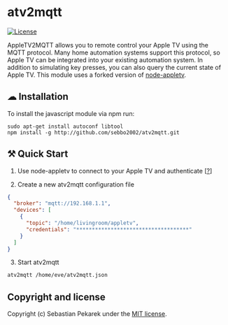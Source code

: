 # atv2mqtt

[![License](https://img.shields.io/badge/license-MIT-blue.svg?style=flat-square)](LICENSE)

AppleTV2MQTT allows you to remote control your Apple TV using the MQTT protocol. Many home automation systems support 
this protocol, so Apple TV can be integrated into your existing automation system. In addition to 
simulating key presses, you can also query the current state of Apple TV. This module uses a forked version of 
[node-appletv](https://github.com/evandcoleman/node-appletv).


## ☁ Installation

To install the javascript module via npm run:

    sudo apt-get install autoconf libtool
	npm install -g http://github.com/sebbo2002/atv2mqtt.git


## ⚒ Quick Start

1. Use node-appletv to connect to your Apple TV and authenticate [[?](https://github.com/evandcoleman/node-appletv#as-a-standalone-cli)]

2. Create a new atv2mqtt configuration file
```json
{
  "broker": "mqtt://192.168.1.1",
  "devices": [
    {
      "topic": "/home/livingroom/appletv",
      "credentials": "************************************"
    }
  ]
}
```

3. Start atv2mqtt
```bash
atv2mqtt /home/eve/atv2mqtt.json
```



## Copyright and license

Copyright (c) Sebastian Pekarek under the [MIT license](LICENSE).
